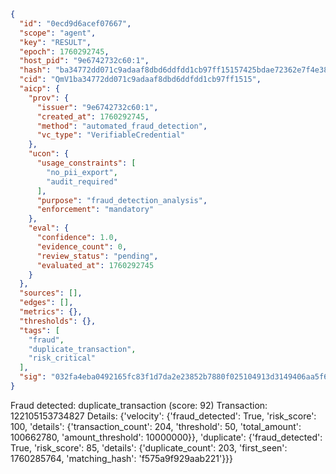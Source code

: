 ```json
{
  "id": "0ecd9d6acef07667",
  "scope": "agent",
  "key": "RESULT",
  "epoch": 1760292745,
  "host_pid": "9e6742732c60:1",
  "hash": "ba34772dd071c9adaaf8dbd6ddfdd1cb97ff15157425bdae72362e7f4e386bcc",
  "cid": "QmV1ba34772dd071c9adaaf8dbd6ddfdd1cb97ff1515",
  "aicp": {
    "prov": {
      "issuer": "9e6742732c60:1",
      "created_at": 1760292745,
      "method": "automated_fraud_detection",
      "vc_type": "VerifiableCredential"
    },
    "ucon": {
      "usage_constraints": [
        "no_pii_export",
        "audit_required"
      ],
      "purpose": "fraud_detection_analysis",
      "enforcement": "mandatory"
    },
    "eval": {
      "confidence": 1.0,
      "evidence_count": 0,
      "review_status": "pending",
      "evaluated_at": 1760292745
    }
  },
  "sources": [],
  "edges": [],
  "metrics": {},
  "thresholds": {},
  "tags": [
    "fraud",
    "duplicate_transaction",
    "risk_critical"
  ],
  "sig": "032fa4eba0492165fc83f1d7da2e23852b7880f025104913d3149406aa5f6bb3"
}
```

Fraud detected: duplicate_transaction (score: 92)
Transaction: 122105153734827
Details: {'velocity': {'fraud_detected': True, 'risk_score': 100, 'details': {'transaction_count': 204, 'threshold': 50, 'total_amount': 100662780, 'amount_threshold': 10000000}}, 'duplicate': {'fraud_detected': True, 'risk_score': 85, 'details': {'duplicate_count': 203, 'first_seen': 1760285764, 'matching_hash': 'f575a9f929aab221'}}}